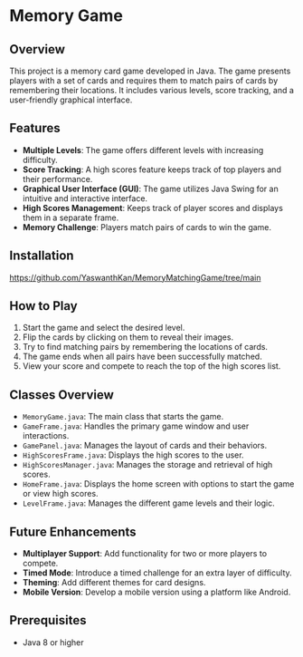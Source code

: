 # Memory Game

## Overview

This project is a memory card game developed in Java. The game presents players with a set of cards and requires them to match pairs of cards by remembering their locations. It includes various levels, score tracking, and a user-friendly graphical interface.

## Features

- **Multiple Levels**: The game offers different levels with increasing difficulty.
- **Score Tracking**: A high scores feature keeps track of top players and their performance.
- **Graphical User Interface (GUI)**: The game utilizes Java Swing for an intuitive and interactive interface.
- **High Scores Management**: Keeps track of player scores and displays them in a separate frame.
- **Memory Challenge**: Players match pairs of cards to win the game.

## Installation

https://github.com/YaswanthKan/MemoryMatchingGame/tree/main

## How to Play

1. Start the game and select the desired level.
2. Flip the cards by clicking on them to reveal their images.
3. Try to find matching pairs by remembering the locations of cards.
4. The game ends when all pairs have been successfully matched.
5. View your score and compete to reach the top of the high scores list.

## Classes Overview

- `MemoryGame.java`: The main class that starts the game.
- `GameFrame.java`: Handles the primary game window and user interactions.
- `GamePanel.java`: Manages the layout of cards and their behaviors.
- `HighScoresFrame.java`: Displays the high scores to the user.
- `HighScoresManager.java`: Manages the storage and retrieval of high scores.
- `HomeFrame.java`: Displays the home screen with options to start the game or view high scores.
- `LevelFrame.java`: Manages the different game levels and their logic.

## Future Enhancements

- **Multiplayer Support**: Add functionality for two or more players to compete.
- **Timed Mode**: Introduce a timed challenge for an extra layer of difficulty.
- **Theming**: Add different themes for card designs.
- **Mobile Version**: Develop a mobile version using a platform like Android.

## Prerequisites

- Java 8 or higher
